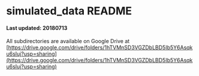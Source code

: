 # simulated_data README #

#### Last updated: 20180713 ####

All subdirectories are available on Google Drive at [https://drive.google.com/drive/folders/1hTVMnSD3VGZDbLBD5Ib5Y6Asqku6sIuj?usp=sharing](https://drive.google.com/drive/folders/1hTVMnSD3VGZDbLBD5Ib5Y6Asqku6sIuj?usp=sharing)
